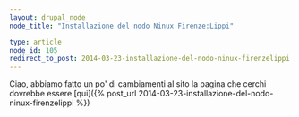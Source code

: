 ```yaml
---
layout: drupal_node
node_title: "Installazione del nodo Ninux Firenze:Lippi"

type: article
node_id: 105
redirect_to_post: 2014-03-23-installazione-del-nodo-ninux-firenzelippi
---
```


Ciao, abbiamo fatto un po' di cambiamenti al sito
la pagina che cerchi dovrebbe essere [qui]({% post_url 2014-03-23-installazione-del-nodo-ninux-firenzelippi %})